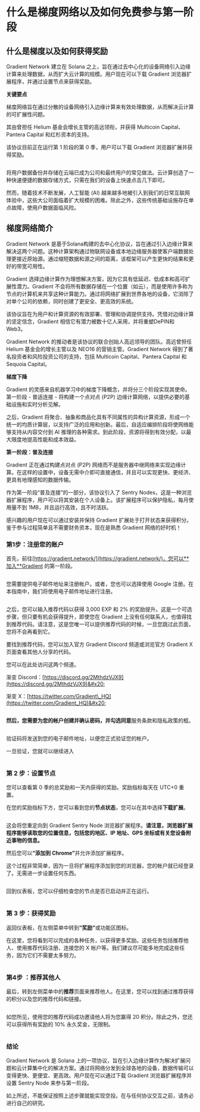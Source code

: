 # 什么是梯度网络以及如何免费参与第一阶段

## 什么是梯度以及如何获得奖励 <a href="#what-is-gradient-and-how-to-earn-rewards" id="what-is-gradient-and-how-to-earn-rewards"></a>

Gradient Network 建立在 Solana 之上，旨在通过去中心化的设备网络引入边缘计算来处理数据，从而扩大云计算的规模。用户现在可以下载 Gradient 浏览器扩展程序，并通过设置节点来获得奖励。

**关键要点**

梯度网络旨在通过分散的设备网络引入边缘计算来有效处理数据，从而解决云计算的可扩展性问题。

其由曾担任 Helium 基金会增长主管的高远领衔，并获得 Multicoin Capital、Pantera Capital 和红杉资本的支持。

该协议目前正在运行第 1 阶段的第 0 季，用户可以下载 Gradient 浏览器扩展并获得奖励。

<figure><img src="../../.gitbook/assets/11 (21).png" alt=""><figcaption></figcaption></figure>

将用户数据备份并存储在云端已成为公司和最终用户的常见做法。云计算创造了一种快速便捷的数据存储方式，只需在我们的设备上快速点击几下即可。

然而，随着技术不断发展，人工智能 (AI) 越来越多地被引入到我们的日常互联网体验中，这些大公司面临着扩大规模的困难。除此之外，这些传统基础设施存在单点故障，使用户数据面临风险。

## 梯度网络简介 <a href="#introducing-the-gradient-network" id="introducing-the-gradient-network"></a>

Gradient Network 是基于Solana构建的去中心化协议，旨在通过引入边缘计算来解决这两个问题。这种计算架构通过物联网设备或本地边缘服务器使客户端数据处理更接近原始源。通过缩短数据和源之间的距离，该框架可以产生更快的结果和更好的带宽可用性。

Gradient 选择边缘计算作为理想解决方案，因为它具有低延迟、低成本和高可扩展性潜力。Gradient 不会将所有数据存储在一个位置（如云），而是使用许多称为节点的计算机来共享这种计算能力。通过将网络扩展到世界各地的设备，它消除了对单个公司的依赖，同时创建了更安全、更高效的系统。

该协议旨在为用户和计算资源的有效部署、管理和协调提供支持。凭借对边缘计算的坚定信念，Gradient 相信它有潜力被数十亿人采用，并将重塑DePIN和 Web3。

Gradient Network 的推动者是该协议的联合创始人高远领导的团队。高远曾担任 Helium 基金会的增长主管以及 NEO16 的营销主管。Gradient Network 得到了著名投资者和风险投资公司的支持，包括 Multicoin Capital、Pantera Capital 和 Sequoia Capital。

**梯度下降**

Gradient 的灵感来自机器学习中的梯度下降概念，并将分三个阶段实现其使命。第一阶段 - 普适连接 - 将构建一个点对点 (P2P) 边缘计算网络，以提供必要的基础设施和实时分析见解。

之后，Gradient 将聚合、抽象和商品化具有不同属性的异构计算资源，形成一个统一的均质计算层，以支持广泛的应用和创新。最后，自适应编排阶段将使网络能够支持从内容交付到 AI 推理的各种需求。到此阶段，资源将得到有效分配，以最大限度地提高性能和成本效益。

**第一阶段：普及连接**

Gradient 正在通过构建点对点 (P2P) 网络而不是服务器中继网络来实现边缘计算。在这样的设置中，设备无需中介即可直接通信，并且可以实现更快、更经济、更具有地理感知的数据传输。

作为第一阶段“普及连接”的一部分，该协议引入了 Sentry Nodes，这是一种浏览器扩展程序，用户可以将其安装在个人设备上。该扩展程序可以保护隐私，每月使用量不到 1MB，并且运行高效，且不时活跃。

感兴趣的用户现在可以通过安装并保持 Gradient 扩展处于打开状态来获得积分。鉴于参与过程简单且不需要财务资本，现在是熟悉 Gradient 网络的好时机！

### 第1步：注册您的账户 <a href="#step-1-register-your-account" id="step-1-register-your-account"></a>

首先，前往[https://gradient.network/](https://gradient.network/)，您可以**加入**Gradient 的第一阶段。

<figure><img src="../../.gitbook/assets/11 (22).png" alt=""><figcaption></figcaption></figure>

您需要提供电子邮件地址来注册帐户。或者，您也可以选择使用 Google 注册。在本指南中，我们将使用电子邮件地址进行注册。

<figure><img src="../../.gitbook/assets/11 (23).png" alt=""><figcaption></figcaption></figure>

之后，您可以输入推荐代码以获得 3,000 EXP 和 2% 的奖励提升。这是一个可选步骤，但只要有机会获得提升，即使您在 Gradient 上没有任何联系人，也值得找到推荐代码。请注意，这是您唯一可以提供推荐代码的时候，一旦您跳过此页面，您将不会再看到它。

要找到推荐代码，您可以加入官方 Gradient Discord 频道或浏览官方 Gradient X 页面查看其他人分享的代码。

您可以在此处访问这两个频道。

渐变 Discord：[https://discord.gg/2MthdzVJX9](https://discord.gg/2MthdzVJX9)&#x20;

渐变 X：[https://twitter.com/Gradient\_HQ](https://twitter.com/Gradient_HQ)&#x20;

<figure><img src="../../.gitbook/assets/11 (24).png" alt=""><figcaption></figcaption></figure>

**然后，您需要为您的帐户创建并确认密码，并勾选同意**服务条款和隐私政策的框。

<figure><img src="../../.gitbook/assets/11 (25).png" alt=""><figcaption></figcaption></figure>

验证码将发送到您的电子邮件地址，以便您正式验证您的帐户。&#x20;

一旦验证，您就可以继续进入

<figure><img src="../../.gitbook/assets/11 (26).png" alt=""><figcaption></figcaption></figure>

### 第 2 步：设置节点 <a href="#step-2-set-up-a-node" id="step-2-set-up-a-node"></a>

您可以查看第 0 季的总奖励和一天内获得的奖励。奖励指标每天在 UTC+0 重置。

在您的奖励指标下方，您可以看到您的**节点状态**，您可以在其中选择**下载扩展**。

<figure><img src="../../.gitbook/assets/11 (27).png" alt=""><figcaption></figcaption></figure>

这会将您重定向到 Gradient Sentry Node 浏览器扩展程序。**请注意，浏览器扩展程序能够读取您的位置信息，包括您的地区、IP 地址、GPS 坐标或有关您设备附近事物的信息。**

然后您可&#x4EE5;**“添加到 Chrome”**&#x5E76;允许添加扩展程序。

这个过程非常简单，因为一旦将扩展程序添加到您的浏览器，您的帐户就已经登录了。无需进一步设置任何东西。

<figure><img src="../../.gitbook/assets/11 (28).png" alt=""><figcaption></figcaption></figure>

回到仪表板，您可以仔细检查您的节点是否已启动并正在运行。

<figure><img src="../../.gitbook/assets/11 (29).png" alt=""><figcaption></figcaption></figure>

### 第 3 步：获得奖励 <a href="#step-3-earn-rewards" id="step-3-earn-rewards"></a>

返回仪表板，在左侧菜单中转&#x5230;**“奖励”**&#x6216;功能区图标。

在这里，您将看到可以完成的各种任务，以获得更多奖励。这些任务包括推荐他人、使用推荐代码注册、连接您的 X 帐户等。我们建议尽可能多地完成这些任务，因为它们不需要太多努力。

<figure><img src="../../.gitbook/assets/11 (30).png" alt=""><figcaption></figcaption></figure>

### 第4步 ：推荐其他人 <a href="#step-4-refer-others" id="step-4-refer-others"></a>

最后，转到左侧菜单中的**推荐**页面来推荐他人。在这里，您可以找到通过推荐获得的积分以及您的推荐代码和链接。

<figure><img src="../../.gitbook/assets/11 (31).png" alt=""><figcaption></figcaption></figure>

如您所见，使用您的推荐代码成功邀请他人将为您赢得 20 积分。除此之外，您还可以获得所有奖励的 10% 永久奖金，无限制。

<figure><img src="../../.gitbook/assets/11 (32).png" alt=""><figcaption></figcaption></figure>

### 结论 <a href="#conclusion" id="conclusion"></a>

Gradient Network 是 Solana 上的一项协议，旨在引入边缘计算作为解决扩展问题和云计算集中化的解决方案。通过将网络分发到全球各地的设备，数据传输可以变得更快、更便宜、更高效。用户现在可以通过下载 Gradient 浏览器扩展程序并设置 Sentry Node 来参与第一阶段。

如上所述，不能保证按照上述步骤就能实现空投。在与任何协议交互之前，请务必进行自己的研究。
